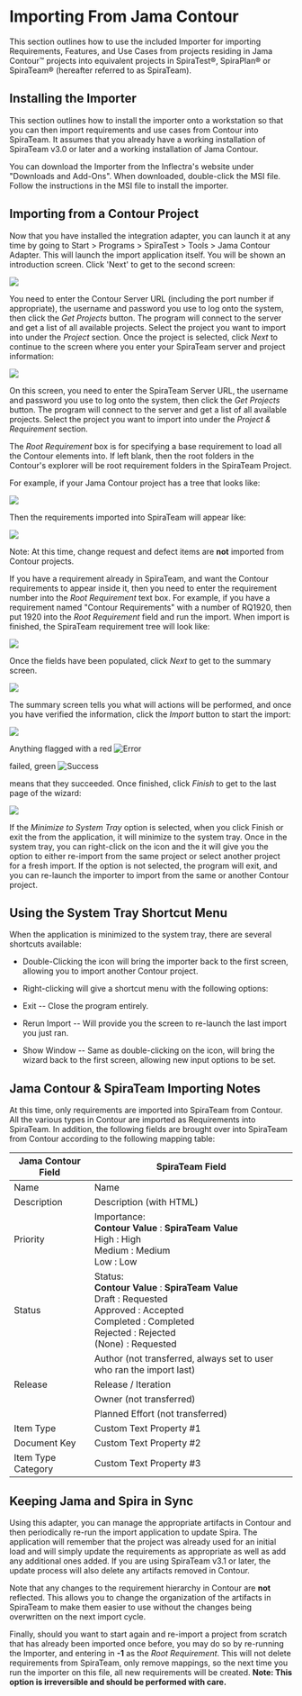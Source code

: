# Importing From Jama Contour

This section outlines how to use the included Importer for importing Requirements, Features, and Use Cases from projects residing in Jama Contour™ projects into equivalent projects in SpiraTest®, SpiraPlan® or SpiraTeam® (hereafter referred to as SpiraTeam).


## Installing the Importer

This section outlines how to install the importer onto a workstation so that you can then import requirements and use cases from Contour into SpiraTeam. It assumes that you already have a working installation of SpiraTeam v3.0 or later and a working installation of Jama Contour.

You can download the Importer from the Inflectra's website under "Downloads and Add-Ons". When downloaded, double-click the MSI file. Follow the instructions in the MSI file to install the importer.


## Importing from a Contour Project

Now that you have installed the integration adapter, you can launch it at any time by going to Start \> Programs \> SpiraTest \> Tools \> Jama Contour Adapter. This will launch the import application itself. You will be shown an introduction screen. Click 'Next' to get to the second screen:

![](img/Importing_From_Jama_Contour_20.png)

You need to enter the Contour Server URL (including the port number if appropriate), the username and password you use to log onto the system, then click the *Get Projects* button. The program will connect to the server and get a list of all available projects. Select the project you want to import into under the *Project* section. Once the project is selected, click *Next* to continue to the screen where you enter your SpiraTeam server and project information:

![](img/Importing_From_Jama_Contour_21.png)

On this screen, you need to enter the SpiraTeam Server URL, the username and password you use to log onto the system, then click the *Get Projects* button. The program will connect to the server and get a list of all available projects. Select the project you want to import into under the *Project & Requirement* section.

The *Root Requirement* box is for specifying a base requirement to load all the Contour elements into. If left blank, then the root folders in the Contour's explorer will be root requirement folders in the SpiraTeam Project.

For example, if your Jama Contour project has a tree that looks like:

![](img/Importing_From_Jama_Contour_22.png)

Then the requirements imported into SpiraTeam will appear like:

![](img/Importing_From_Jama_Contour_23.png)

Note: At this time, change request and defect items are
**not** imported from Contour projects.

If you have a requirement already in SpiraTeam, and want the Contour requirements to appear inside it, then you need to enter the requirement number into the *Root Requirement* text box. For example, if you have a requirement named "Contour Requirements" with a number of RQ1920, then put 1920 into the *Root Requirement* field and run the import. When import is finished, the SpiraTeam requirement tree will look like:

![](img/Importing_From_Jama_Contour_24.png)

Once the fields have been populated, click *Next* to get to the summary screen.

![](img/Importing_From_Jama_Contour_25.png)

The summary screen tells you what will actions will be performed, and once you have verified the information, click the *Import* button to start the import:

![](img/Importing_From_Jama_Contour_26.png)

Anything flagged with a red
![Error](img/Importing_From_Jama_Contour_17.png)

 failed, green
![Success](img/Importing_From_Jama_Contour_18.png)

 means that they succeeded. Once finished, click *Finish* to get to the last page of the wizard:

![](img/Importing_From_Jama_Contour_27.png)

If the *Minimize to System Tray* option is selected, when you click Finish or exit the from the application, it will minimize to the system tray. Once in the system tray, you can right-click on the icon and the it will give you the option to either re-import from the same project or select another project for a fresh import. If the option is not selected, the program will exit, and you can re-launch the importer to import from the same or another Contour project.


## Using the System Tray Shortcut Menu

When the application is minimized to the system tray, there are several shortcuts available:

-   Double-Clicking the icon will bring the importer back to the first screen, allowing you to import another Contour project.

-   Right-clicking will give a shortcut menu with the following options:

-   Exit -- Close the program entirely.

-   Rerun Import -- Will provide you the screen to re-launch the last import you just ran.

-   Show Window -- Same as double-clicking on the icon, will bring the wizard back to the first screen, allowing new input options to be set.


## Jama Contour & SpiraTeam Importing Notes

At this time, only requirements are imported into SpiraTeam from Contour. All the various types in Contour are imported as Requirements into SpiraTeam. In addition, the following fields are brought over into SpiraTeam from Contour according to the following mapping table:

| **Jama Contour Field**            | **SpiraTeam Field**               |
|-----------------------------------|-----------------------------------|
| Name                              | Name                              |
| Description                       | Description (with HTML)           |
| Priority                          | Importance: <br>  **Contour Value** : **SpiraTeam Value** <br> High : High <br> Medium : Medium <br> Low : Low |
| Status                            | Status: <br>  **Contour Value** : **SpiraTeam Value** <br> Draft : Requested <br> Approved : Accepted <br> Completed : Completed <br> Rejected : Rejected <br> (None) : Requested |
|                                   | Author (not transferred, always set to user who ran the import last) |
| Release                           | Release / Iteration               |
|                                   | Owner (not transferred)           |
|                                   | Planned Effort (not transferred)  |
| Item Type                         | Custom Text Property \#1          |
| Document Key                      | Custom Text Property \#2          |
| Item Type Category                | Custom Text Property \#3          |


## Keeping Jama and Spira in Sync
Using this adapter, you can manage the appropriate artifacts in Contour and then periodically re-run the import application to update Spira. The application will remember that the project was already used for an initial load and will simply update the requirements as appropriate as well as add any additional ones added. If you are using SpiraTeam v3.1 or later, the update process will also delete any artifacts removed in Contour.

Note that any changes to the requirement hierarchy in Contour are **not** reflected. This allows you to change the organization of the artifacts in SpiraTeam to make them easier to use without the changes being overwritten on the next import cycle.

Finally, should you want to start again and re-import a project from scratch that has already been imported once before, you may do so by re-running the Importer, and entering in **-1** as the *Root Requirement*. This will not delete requirements from SpiraTeam, only remove mappings, so the next time you run the importer on this file, all new requirements will be created. **Note: This option is irreversible and should be performed with care.**